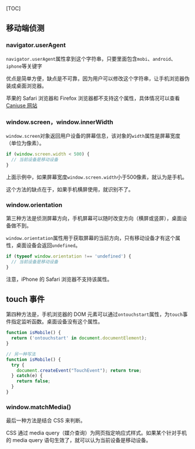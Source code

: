 [TOC]

## 移动端侦测

### navigator.userAgent

`navigator.userAgent`属性拿到这个字符串，只要里面包含`mobi`、`android`、`iphone`等关键字

优点是简单方便，缺点是不可靠，因为用户可以修改这个字符串，让手机浏览器伪装成桌面浏览器。

苹果的 Safari 浏览器和 Firefox 浏览器都不支持这个属性，具体情况可以查看 [Caniuse 网站](https://caniuse.com/mdn-api_navigator_useragentdata)



### window.screen，window.innerWidth

`window.screen`对象返回用户设备的屏幕信息，该对象的`width`属性是屏幕宽度（单位为像素）。

 ```javascript
 if (window.screen.width < 500) {
   // 当前设备是移动设备 
 }
 ```

上面示例中，如果屏幕宽度`window.screen.width`小于500像素，就认为是手机。

这个方法的缺点在于，如果手机横屏使用，就识别不了。



### window.orientation

第三种方法是侦测屏幕方向，手机屏幕可以随时改变方向（横屏或竖屏），桌面设备做不到。

`window.orientation`属性用于获取屏幕的当前方向，只有移动设备才有这个属性，桌面设备会返回`undefined`。

 ```javascript
 if (typeof window.orientation !== 'undefined') {
   // 当前设备是移动设备 
 }
 ```

注意，iPhone 的 Safari 浏览器不支持该属性。



## touch 事件

第四种方法是，手机浏览器的 DOM 元素可以通过`ontouchstart`属性，为`touch`事件指定监听函数。桌面设备没有这个属性。

 ```javascript
 function isMobile() { 
   return ('ontouchstart' in document.documentElement); 
 }
 
 // 另一种写法
 function isMobile() {
   try {
     document.createEvent("TouchEvent"); return true;
   } catch(e) {
     return false; 
   }
 }
 ```



### window.matchMedia()

最后一种方法是结合 CSS 来判断。

CSS 通过 media query（媒介查询）为网页指定响应式样式。如果某个针对手机的 media query 语句生效了，就可以认为当前设备是移动设备。
